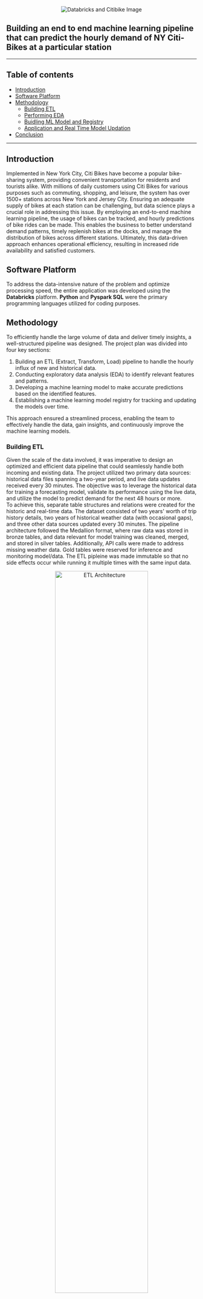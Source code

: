 <div align="center">
<img src="https://github.com/khlong189/nyc_citybike_tracking_forecast/blob/main/img/citybike.png" alt="Databricks and Citibike Image"/>
</div>

## Building an end to end machine learning pipeline that can predict the hourly demand of NY Citi-Bikes at a particular station

<hr>

## Table of contents

* [Introduction](#introduction)
* [Software Platform](#software-platform)
* [Methodology](#methodology)
  * [Building ETL](#building-etl)
  * [Performing EDA](#performing-eda)
  * [Buidling ML Model and Registry](#buidling-ml-model-and-registry)
  * [Application and Real Time Model Updation](#application-and-real-time-model-updation)
* [Conclusion](#conclusion)
  

<hr>

## Introduction
Implemented in New York City, Citi Bikes have become a popular bike-sharing system, providing convenient transportation for residents and tourists alike. With millions of daily customers using Citi Bikes for various purposes such as commuting, shopping, and leisure, the system has over 1500+ stations across New York and Jersey City. Ensuring an adequate supply of bikes at each station can be challenging, but data science plays a crucial role in addressing this issue. By employing an end-to-end machine learning pipeline, the usage of bikes can be tracked, and hourly predictions of bike rides can be made. This enables the business to better understand demand patterns, timely replenish bikes at the docks, and manage the distribution of bikes across different stations. Ultimately, this data-driven approach enhances operational efficiency, resulting in increased ride availability and satisfied customers.

## Software Platform
To address the data-intensive nature of the problem and optimize processing speed, the entire application was developed using the **Databricks** platform. **Python** and **Pyspark SQL** were the primary programming languages utilized for coding purposes.

## Methodology
To efficiently handle the large volume of data and deliver timely insights, a well-structured pipeline was designed. The project plan was divided into four key sections:<br>
  1. Building an ETL (Extract, Transform, Load) pipeline to handle the hourly influx of new and historical data.
  2. Conducting exploratory data analysis (EDA) to identify relevant features and patterns.
  3. Developing a machine learning model to make accurate predictions based on the identified features.
  4. Establishing a machine learning model registry for tracking and updating the models over time.

This approach ensured a streamlined process, enabling the team to effectively handle the data, gain insights, and continuously improve the machine learning models.

### Building ETL
Given the scale of the data involved, it was imperative to design an optimized and efficient data pipeline that could seamlessly handle both incoming and existing data. The project utilized two primary data sources: historical data files spanning a two-year period, and live data updates received every 30 minutes. The objective was to leverage the historical data for training a forecasting model, validate its performance using the live data, and utilize the model to predict demand for the next 48 hours or more.<br>
To achieve this, separate table structures and relations were created for the historic and real-time data. The dataset consisted of two years' worth of trip history details, two years of historical weather data (with occasional gaps), and three other data sources updated every 30 minutes. The pipeline architecture followed the Medallion format, where raw data was stored in bronze tables, and data relevant for model training was cleaned, merged, and stored in silver tables. Additionally, API calls were made to address missing weather data. Gold tables were reserved for inference and monitoring model/data. The ETL pipleine was made immutable so that no side effects occur while running it multiple times with the same input data.<br>

<p align="center">
<img src="https://github.com/khlong189/nyc_citybike_tracking_forecast/blob/main/img/etl.png" alt="ETL Architecture" height="70%" width="70%"/></p>

This carefully designed architecture ensured a robust and efficient data pipeline, facilitating the extraction, transformation, and loading of data for analysis and modeling purposes.

**Link to Code**: [ETL File](<https://github.com/khlong189/nyc_citybike_tracking_forecast/blob/main/final_project/01%20etl.py>)

### Performing EDA
Exploratory data analysis (EDA) played a pivotal role in this study as it provided valuable insights into the usage patterns and operational demand of Citi Bikes. Key findings from the analysis include:

+ Seasonal Variations: Seasonal variations played a crucial role in ride counts. During winter, ride counts decreased due to snowfall and unfavorable weather conditions, whereas ride counts increased during summer and fall.
<p align="center">
<img src="https://github.com/khlong189/nyc_citybike_tracking_forecast/blob/main/img/season1.png" width="400px" height="200px"/>
<img src="https://github.com/khlong189/nyc_citybike_tracking_forecast/blob/main/img/season2.png" width="400px" height="200px"/>
</p>
  
+ Weekend Effect: There was a noticeable decrease in ride counts during weekends, suggesting a shift in user behavior. Factors such as visibility, cloud cover, and rain emerged as significant contributors to this trend.
<p align="center">
<img src="https://github.com/khlong189/nyc_citybike_tracking_forecast/blob/main/img/weekend.png" width="500" height="200"/>
</p>

+ Hourly Patterns: Ride counts exhibited distinct patterns based on the hour of the day. Increased ride activity was observed during early morning and evening hours, corresponding to office commute times. This finding indicated a substantial user base consisting of daily office goers.
<p align="center">
<img src="https://github.com/khlong189/nyc_citybike_tracking_forecast/blob/main/img/hourly.png" width="500" height="200"/>
</p>

+ Holiday Impact: Holidays had a notable impact on ride counts, with a decline observed during these periods. In the are plot below, significant dips in bike usage were observed on specific dates, including Thanksgiving (Nov 25, 2021), Christmas Day (Dec 25, 2021), a snowstorm (Jan 29, 2022), President's Day (Feb 21, 2022), Easter (Apr 17), and Independence Day (Jul 4). These events and holidays contributed to reduced bike activity, indicating the influence of such occasions on Citi Bikes' usage.
<p align="center">
<img src="https://github.com/khlong189/nyc_citybike_tracking_forecast/blob/main/img/holiday.png" width="400px" height="200px"/>
<img src="https://github.com/khlong189/nyc_citybike_tracking_forecast/blob/main/img/monthly_effect.png" width="400px" height="200px"/>
</p>

These findings played a **critical role in informing the subsequent data modeling** process, enabling the development of models tailored to improve prediction accuracy.

**Link to Code**: [EDA File](https://github.com/khlong189/nyc_citybike_tracking_forecast/blob/main/final_project/02%20eda.py)

### Buidling ML Model and Registry
After performing the necessary data storage and preprocessing, the next step involved building the forecasting model. In this project, we utilized Prophet model, which took into account the monthly, daily, and hourly seasonality patterns identified during exploratory data analysis (EDA), including holiday effects. To manage model artifacts, parameters, and metrics effectively, Databricks' MLflow Tracking was utilized. This facilitated model comparison, selection, and reuse based on performance metrics. The MLflow Registry enabled smooth transition of the selected Prophet model from staging to production, ensuring continuous use with new data.

**Link to Code**: [ML Model File](<https://github.com/khlong189/nyc_citybike_tracking_forecast/blob/main/final_project/03%20mdl.py>)

### Application and Real Time Model Updation
In the final phase of our project, we focused on monitoring the performance of the forecasting model as new data arrived every 30 minutes. To accomplish this, we utilized the gold tables to track the live performance of the model. This allowed us to promptly take action if the model's performance fell below a predefined threshold and update the model accordingly.

The implementation involved loading both the production and staging models, which were trained during the Model Development stage. We then loaded real-time data on the bike status at a specific station, along with real-time and forecasted weather data. The forecasted weather data served as regressors to predict bike availability in the next 48 hours. Using both the staging and production models, we forecasted the bike inventory.

To compare the performance of the staging and production models, we examined the residuals data until the ground truth data was available. Based on the residuals plot, the code was designed to promote the staging model to production when deemed appropriate.

The following image depicts the forecast that was made to understand demand at a particular station
<p align="center">
<img src="https://github.com/khlong189/nyc_citybike_tracking_forecast/blob/main/img/res.png" width="600" height="150"/>
</p>

**Link to Code**: [Application Monitoring File](<https://github.com/khlong189/nyc_citybike_tracking_forecast/blob/main/final_project/04%20app.py>)


## Conclusion
This project aimed to develop an end-to-end machine learning application to assist businesses like NY Citi Bike in understanding and addressing the demand for their services, thereby improving operational efficiency. The utilization of Databricks, with its robust capabilities, proved instrumental in processing large volumes of data efficiently. Additionally, it provided a comprehensive platform for data visualization, Python/SQL coding, and deploying and monitoring multiple models all under one umbrella. Managing multiple machine learning models, finding optimal hyperparameters, and tracking model artifacts can be challenging, but Databricks simplified these tasks through the use of ML-Flow and ML-Registry. This is particularly valuable in visualizing, maintaining and improving prediction performance and automating the overall flow. Overall, this project was a valuable learning experience, highlighting the advancements in technology and their potential to drive business growth in a competitive market.


